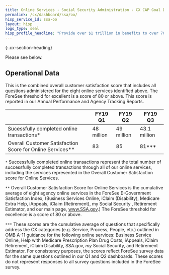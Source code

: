 ```yaml
---
title: Online Services - Social Security Administration - CX CAP Goal Dashboard
permalink: /cx/dashboard/ssa/oo/
hisp_service_id: ssa-oo
layout: hisp
logo_type: seal
hisp_profile_headline: "Provide over $1 trillion in benefits to over 70 million individuals"
---
```


{:.cx-section-heading}

Please see below.

## Operational Data

This is the combined overall customer satisfaction score that includes all questions administered for the eight online services identified above.  The ForeSee threshold for excellent is a score of 80 or above. This score is reported in our Annual Performance and Agency Tracking Reports.

|                                                           |FY19 Q1     |FY19 Q2     |FY19 Q3     |
|-----------------------------------------------------------|------------|------------|------------|
| Sucessfully completed online transactions*                |48 million  |49 million  |43.1 million|
| Overall Customer Satisfaction Score for Online Services** |83          |85          |81***

`*` Successfully completed online transactions represent the total number of successfully completed transactions through all of our online services, including the services represented in the Overall Customer Satisfaction score for Online Services.

`**` Overall Customer Satisfaction Score for Online Services is the cumulative average of eight agency online services in the ForeSee E-Government Satisfaction Index, (Business Services Online, iClaim (Disability), Medicare Extra Help, iAppeals, iClaim (Retirement), my Social Security , Retirement Estimator, and our main page, www.SSA.gov.) The ForeSee threshold for excellence is a score of 80 or above.

`***` These scores are the cumulative average of questions that specifically address the CX categories (e.g. Service, Process, People, etc.) outlined in OMB A-11 guidance for the following online services: Business Service Online, Help with Medicare Prescription Plan Drug Costs, iAppeals, iClaim Retirement, iClaim Disability, SSA.gov, _my_ Social Security, and Retirement Estimator. For consistency purposes, the scores reflect ForeSee survey data for the same questions outlined in our Q1 and Q2 dashboards. These scores do not represent responses to all survey questions included in the ForeSee survey.
